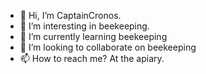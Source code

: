 - 👋 Hi, I’m CaptainCronos.
- 👀 I’m interesting in beekeeping.
- 🌱 I’m currently learning beekeeping
- 💞️ I’m looking to collaborate on beekeeping
- 📫 How to reach me? At the apiary.

<!---
CaptainCronos/CaptainCronos is a ✨ special ✨ repository because its `README.md` (this file) appears on your GitHub profile.
You can click the Preview link to take a look at your changes.
--->
